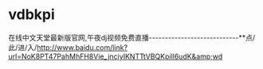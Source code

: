 # vdbkpi
在线中文天堂最新版官网,午夜dj视频免费直播----------------------------**点/此/进/入/http://www.baidu.com/link?url=NoK8PT47PahMhFH8Vie_jnciyIKNTTtVBQKpill6udK&amp;wd
